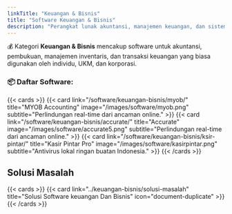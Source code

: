 ```yaml
---
linkTitle: "Keuangan & Bisnis"
title: "Software Keuangan & Bisnis"
description: "Perangkat lunak akuntansi, manajemen keuangan, dan sistem kasir untuk UMKM hingga perusahaan."
---
```


💰 Kategori **Keuangan & Bisnis** mencakup software untuk akuntansi, pembukuan, manajemen inventaris, dan transaksi keuangan yang biasa digunakan oleh individu, UKM, dan korporasi.

<!--more-->

### 📦 Daftar Software:

{{< cards >}}
  {{< card link="/software/keuangan-bisnis/myob/" title="MYOB Accounting" image="/images/software/myob.png" subtitle="Perlindungan real-time dari ancaman online." >}}
  {{< card link="/software/keuangan-bisnis/accurate/" title="Accurate" image="/images/software/accurate5.png" subtitle="Perlindungan real-time dari ancaman online." >}}
  {{< card link="/software/keuangan-bisnis/ksir-pintar/" title="Kasir Pintar Pro" image="/images/software/kasirpintar.png" subtitle="Antivirus lokal ringan buatan Indonesia." >}}
{{< /cards >}}

## Solusi Masalah

{{< cards >}}
  {{< card link="../keuangan-bisnis/solusi-masalah" title="Solusi Software keuangan Dan Bisnis" icon="document-duplicate" >}}
{{< /cards >}}
